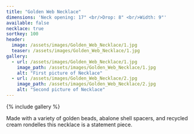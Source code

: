 ```yaml
---
title: "Golden Web Necklace"
dimensions: 'Neck opening: 17" <br/>Drop: 8" <br/>Width: 9"'
available: false
necklace: true
sortkey: 100
header:
  image: /assets/images/Golden_Web_Necklace/1.jpg
  teaser: /assets/images/Golden_Web_Necklace/1.jpg
gallery:
  - url: /assets/images/Golden_Web_Necklace/1.jpg
    image_path: /assets/images/Golden_Web_Necklace/1.jpg
    alt: "First picture of Necklace"
  - url: /assets/images/Golden_Web_Necklace/2.jpg
    image_path: /assets/images/Golden_Web_Necklace/2.jpg
    alt: "Second picture of Necklace"
---
```



{% include gallery %}

Made with a variety of golden beads, abalone shell spacers, and recycled cream rondelles this necklace is a statement piece.  